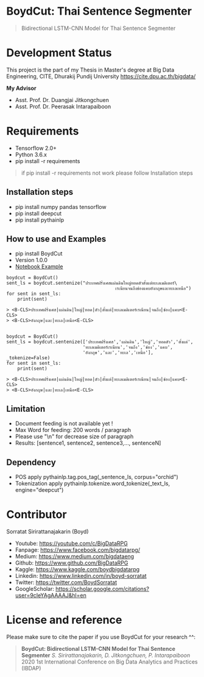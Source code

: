 # BoydCut: Thai Sentence Segmenter
> Bidirectional LSTM-CNN Model for Thai Sentence Segmenter


# Development Status
This project is the part of my Thesis in Master's degree at Big Data Engineering, CITE, Dhurakij Pundij University
https://cite.dpu.ac.th/bigdata/


**My Advisor**
- Asst. Prof. Dr. Duangjai Jitkongchuen
- Asst. Prof. Dr. Peerasak Intarapaiboon


# Requirements
- Tensorflow 2.0+
- Python 3.6.x
- pip install -r requirements
> if pip install -r requirements not work please follow Installation steps

## Installation steps
- pip install numpy pandas tensorflow
- pip install deepcut
- pip install pythainlp

## How to use and Examples
- pip install BoydCut
- Version 1.0.0
- [Notebook Example](https://colab.research.google.com/drive/1uMssc6RQQTeDhsja_aOWwLRl9Bjk31Qc?usp=sharing)
```
boydcut = BoydCut()
sent_ls = boydcut.sentenize("ประเทศฝรั่งเศสแผ่นดินใหญ่ทอดตัวตั้งแต่ทะเลเมดิเตอร์\
                                        เรเนียนจนถึงช่องแคบอังกฤษและทะเลเหนือ")
for sent in sent_ls:
    print(sent)

> <B-CLS>ประเทศฝรั่งเศส|แผ่นดิน|ใหญ่|ทอด|ตัว|ตั้งแต่|ทะเลเมดิเตอร์เรเนียน|จนถึง|ช่อง|แคบ<E-CLS>
> <B-CLS>อังกฤษ|และ|ทะเล|เหนือ<E-CLS>


boydcut = BoydCut()
sent_ls = boydcut.sentenize(['ประเทศฝรั่งเศส','แผ่นดิน','ใหญ่','ทอดตัว','ตั้งแต่',
                            'ทะเลเมดิเตอร์เรเนียน','จนถึง','ช่อง','แคบ',
                            'อังกฤษ','และ','ทะเล','เหนือ'], _tokenize=False)
for sent in sent_ls:
    print(sent)

> <B-CLS>ประเทศฝรั่งเศส|แผ่นดิน|ใหญ่|ทอด|ตัว|ตั้งแต่|ทะเลเมดิเตอร์เรเนียน|จนถึง|ช่อง|แคบ<E-CLS>
> <B-CLS>อังกฤษ|และ|ทะเล|เหนือ<E-CLS>
```

## Limitation 
- Document feeding is not available yet !
- Max Word for feeding: 200 words / paragraph
- Please use "\n" for decrease size of paragraph
- Results: [sentence1, sentence2, sentence3,..., sentenceN]

## Dependency
- POS apply pythainlp.tag.pos_tag(_sentence_ls, corpus="orchid") 
- Tokenization apply pythainlp.tokenize.word_tokenize(_text_ls, engine="deepcut")



# Contributor
Sorratat Sirirattanajakarin (Boyd)

- Youtube: https://youtube.com/c/BigDataRPG
- Fanpage: https://www.facebook.com/bigdatarpg/
- Medium: https://www.medium.com/bigdataeng
- Github: https://www.github.com/BigDataRPG
- Kaggle: https://www.kaggle.com/boydbigdatarpg
- Linkedin: https://www.linkedin.com/in/boyd-sorratat
- Twitter: https://twitter.com/BoydSorratat
- GoogleScholar: https://scholar.google.com/citations?user=9cIeYAgAAAAJ&hl=en

# License and reference
Please make sure to cite the paper if you use BoydCut for your research ^^:
>**BoydCut: Bidirectional LSTM-CNN Model for Thai Sentence Segmenter** 
*S. Sirirattanajakarin, D. Jitkongchuen, P. Intarapaiboon* 2020 1st International Conference on Big Data Analytics and Practices (IBDAP)


